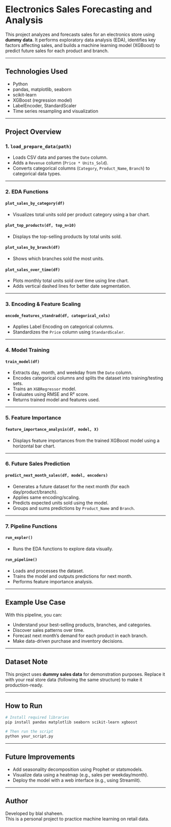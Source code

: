 #  Electronics Sales Forecasting and Analysis

This project analyzes and forecasts sales for an electronics store using **dummy data**. It performs exploratory data analysis (EDA), identifies key factors affecting sales, and builds a machine learning model (XGBoost) to predict future sales for each product and branch.

---

##  Technologies Used

- Python
- pandas, matplotlib, seaborn
- scikit-learn
- XGBoost (regression model)
- LabelEncoder, StandardScaler
- Time series resampling and visualization

---

##  Project Overview

### 1. `load_prepare_data(path)`
- Loads CSV data and parses the `Date` column.
- Adds a `Revenue` column (`Price * Units_Sold`).
- Converts categorical columns (`Category`, `Product_Name`, `Branch`) to categorical data types.

---

### 2. EDA Functions

#### `plot_sales_by_category(df)`
- Visualizes total units sold per product category using a bar chart.

#### `plot_top_products(df, top_n=10)`
- Displays the top-selling products by total units sold.

#### `plot_sales_by_branch(df)`
- Shows which branches sold the most units.

#### `plot_sales_over_time(df)`
- Plots monthly total units sold over time using line chart.
- Adds vertical dashed lines for better date segmentation.

---

### 3. Encoding & Feature Scaling

#### `encode_features_standrad(df, categorical_cols)`
- Applies Label Encoding on categorical columns.
- Standardizes the `Price` column using `StandardScaler`.

---

### 4. Model Training

#### `train_model(df)`
- Extracts day, month, and weekday from the `Date` column.
- Encodes categorical columns and splits the dataset into training/testing sets.
- Trains an `XGBRegressor` model.
- Evaluates using RMSE and R² score.
- Returns trained model and features used.

---

### 5. Feature Importance

#### `feature_importance_analysis(df, model, X)`
- Displays feature importances from the trained XGBoost model using a horizontal bar chart.

---

### 6. Future Sales Prediction

#### `predict_next_month_sales(df, model, encoders)`
- Generates a future dataset for the next month (for each day/product/branch).
- Applies same encoding/scaling.
- Predicts expected units sold using the model.
- Groups and sums predictions by `Product_Name` and `Branch`.

---

### 7. Pipeline Functions

#### `run_expler()`
- Runs the EDA functions to explore data visually.

#### `run_pipeline()`
- Loads and processes the dataset.
- Trains the model and outputs predictions for next month.
- Performs feature importance analysis.

---

##  Example Use Case

With this pipeline, you can:
- Understand your best-selling products, branches, and categories.
- Discover sales patterns over time.
- Forecast next month’s demand for each product in each branch.
- Make data-driven purchase and inventory decisions.

---

##  Dataset Note

This project uses **dummy sales data** for demonstration purposes. Replace it with your real store data (following the same structure) to make it production-ready.

---

##  How to Run

```bash
# Install required libraries
pip install pandas matplotlib seaborn scikit-learn xgboost

# Then run the script
python your_script.py
```

---

##  Future Improvements

- Add seasonality decomposition using Prophet or statsmodels.
- Visualize data using a heatmap (e.g., sales per weekday/month).
- Deploy the model with a web interface (e.g., using Streamlit).

---

##  Author

Developed by blal shaheen.  
This is a personal project to practice machine learning on retail data.
